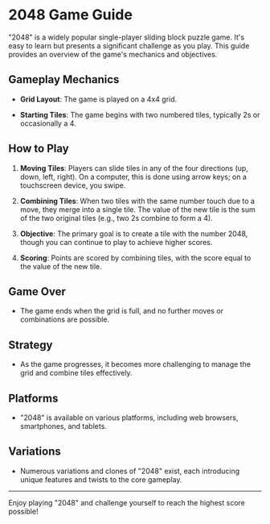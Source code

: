 # 2048 Game Guide

"2048" is a widely popular single-player sliding block puzzle game. It's easy to learn but presents a significant challenge as you play. This guide provides an overview of the game's mechanics and objectives.

## Gameplay Mechanics

- **Grid Layout**: The game is played on a 4x4 grid.

- **Starting Tiles**: The game begins with two numbered tiles, typically 2s or occasionally a 4.

## How to Play

1. **Moving Tiles**: Players can slide tiles in any of the four directions (up, down, left, right). On a computer, this is done using arrow keys; on a touchscreen device, you swipe.

2. **Combining Tiles**: When two tiles with the same number touch due to a move, they merge into a single tile. The value of the new tile is the sum of the two original tiles (e.g., two 2s combine to form a 4).

3. **Objective**: The primary goal is to create a tile with the number 2048, though you can continue to play to achieve higher scores.

4. **Scoring**: Points are scored by combining tiles, with the score equal to the value of the new tile.

## Game Over

- The game ends when the grid is full, and no further moves or combinations are possible.

## Strategy

- As the game progresses, it becomes more challenging to manage the grid and combine tiles effectively.

## Platforms

- "2048" is available on various platforms, including web browsers, smartphones, and tablets.

## Variations

- Numerous variations and clones of "2048" exist, each introducing unique features and twists to the core gameplay.

---

Enjoy playing "2048" and challenge yourself to reach the highest score possible!
